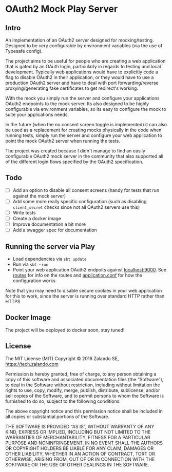 # OAuth2 Mock Play Server

## Intro

An implementation of an OAuth2 server designed for mocking/testing. Designed to
be very configurable by environment variables (via the use of Typesafe config).

The project aims to be useful for people who are creating a web application that is gated by an OAuth
login, particularly in regards to testing and local development. Typically web applications would
have to explicitly code a flag to disable OAuth2 in their application, or they would have to use
a production OAuth2 server and have to deal with port forwarding/reverse proxying/generating fake certificates
to get redirect's working.

With the mock you simply run the server and configure your applications OAuth2 endpoints to the mock server. Its
also designed to be highly configurable via environment variables, so its easy to configure the mock to suite your
applications needs.

In the future (when the no consent screen toggle is implemented) it can also be used as a replacement for
creating mocks physically in the code when running tests, simply run the server and configure your web
application to point the mock OAuth2 server when running the tests.

The project was created because I didn't manage to find an easily configurable OAuth2 mock server in the community that
also supported all of the different login flows specified by the OAuth2 specification.

## Todo
- [ ] Add an option to disable all consent screens (handy for tests that run
against the mock server)
- [ ] Add some more really specific configuration (such as disabling `client_secret` checks
since not all OAuth2 servers use this)
- [ ] Write tests
- [ ] Create a docker image
- [ ] Improve documentation a bit more
- [ ] Add a swagger spec for documentation

## Running the server via Play

* Load dependencies via `sbt update`
* Run via `sbt ~run`
* Point your web application OAuth2 endpoits against [localhost:9000](http://localhost:9000). See
[routes](https://github.com/zalando/OAuth2-mock-play/blob/master/conf/routes) for info on the routes and
[application.conf](https://github.com/zalando/OAuth2-mock-play/blob/master/conf/application.conf) for how the
configuration works

Note that you may need to disable secure cookies in your web application for this to work, since the server
is running over standard HTTP rather than HTTPS

## Docker Image
The project will be deployed to docker soon, stay tuned!

## License

The MIT License (MIT) Copyright © 2016 Zalando SE, https://tech.zalando.com

Permission is hereby granted, free of charge, to any person obtaining a copy of this software and associated documentation files (the “Software”), to deal in the Software without restriction, including without limitation the rights to use, copy, modify, merge, publish, distribute, sublicense, and/or sell copies of the Software, and to permit persons to whom the Software is furnished to do so, subject to the following conditions:

The above copyright notice and this permission notice shall be included in all copies or substantial portions of the Software.

THE SOFTWARE IS PROVIDED “AS IS”, WITHOUT WARRANTY OF ANY KIND, EXPRESS OR IMPLIED, INCLUDING BUT NOT LIMITED TO THE WARRANTIES OF MERCHANTABILITY, FITNESS FOR A PARTICULAR PURPOSE AND NONINFRINGEMENT. IN NO EVENT SHALL THE AUTHORS OR COPYRIGHT HOLDERS BE LIABLE FOR ANY CLAIM, DAMAGES OR OTHER LIABILITY, WHETHER IN AN ACTION OF CONTRACT, TORT OR OTHERWISE, ARISING FROM, OUT OF OR IN CONNECTION WITH THE SOFTWARE OR THE USE OR OTHER DEALINGS IN THE SOFTWARE.
